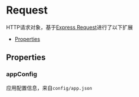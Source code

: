 Request
===

HTTP请求对象，基于[Express Request](http://expressjs.com/4x/api.html#request)进行了以下扩展

* [Properties](#properties)

## Properties

### appConfig

应用配置信息，来自`config/app.json`
